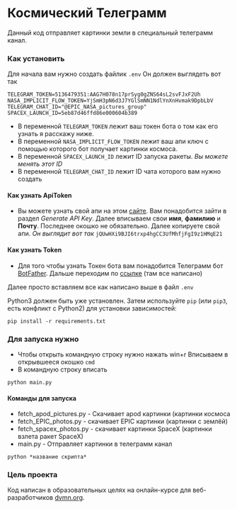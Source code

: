 # Космический Телеграмм

Данный код отправляет картинки земли в специальный телеграмм канал.

### Как установить

Для начала вам нужно создать файлик `.env` Он должен выглядеть вот так
```
TELEGRAM_TOKEN=5136479351:AAG7H078n17prSyg0gZNS64sL2svFJxF2Uh
NASA_IMPLICIT_FLOW_TOKEN=YjSmH3pN6d3J7YGlSmNN1NdlYnXnHvmak9DpbLbV
TELEGRAM_CHAT_ID="@EPIC_NASA_pictures_group"
SPACEX_LAUNCH_ID=5eb87d46ffd86e000604b389
```
+ В переменной `TELEGRAM_TOKEN` лежит ваш токен бота о том как его узнать я расскажу ниже.
+ В переменной `NASA_IMPLICIT_FLOW_TOKEN` лежит ваш апи ключ с помощью которого бот получает картинки космоса.
+ В переменной `SPACEX_LAUNCH_ID` лежит ID запуска ракеты.  *_Вы можете менять этот ID_*
+ В переменной `TELEGRAM_CHAT_ID` лежит ID чата которого вам нужно создать


#### Как узнать ApiToken
- Вы можете узнать свой апи на этом [сайте](https://api.nasa.gov/#apod).
Вам понадобится зайти в раздел *Generate API Key*. Далее вписываем свои **имя**, **фамилию** и **Почту**. 
Последнее окошко не обязательно.
Далее копируете свой апи. *Он выглядит вот так*
`jQUwHXi9BJI6trxp4hgCC3UfMhfjFgI9z1HMqE21`

#### Как узнать Token
- Для того чтобы узнать Токен бота вам понадобится Телеграмм бот [BotFather](https://t.me/BotFather).
Дальше переходим по [ссылке](https://way23.ru/%D1%80%D0%B5%D0%B3%D0%B8%D1%81%D1%82%D1%80%D0%B0%D1%86%D0%B8%D1%8F-%D0%B1%D0%BE%D1%82%D0%B0-%D0%B2-telegram.html) (там все написано) 

Далее просто вставляем все как написано выше в файл `.env`

Python3 должен быть уже установлен. 
Затем используйте `pip` (или `pip3`, есть конфликт с Python2) для установки зависимостей:
```
pip install -r requirements.txt
```
### Для запуска нужно
+ Чтобы открыть командную строку нужно нажать win+r Вписываем в открывшееся окошко `cmd`
+ В командную строку вписать
```
python main.py
```

#### Команды для запуска
+ fetch_apod_pictures.py - Скачивает apod картинки (картинки космоса
+ fetch_EPIC_photos.py - скачивает EPIC картинки (картинки с землёй)
+ fetch_spacex_photos.py - скачивает картинки SpaceX (картинки взлета ракет SpaceX)
+ main.py - Отправляет картинки в телеграмм канал

```
python *название скрипта*
```

### Цель проекта

Код написан в образовательных целях на онлайн-курсе для веб-разработчиков [dvmn.org](https://dvmn.org/).
